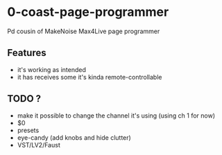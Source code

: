 # 0-coast-page-programmer
Pd cousin of MakeNoise Max4Live page programmer

## Features
- it's working as intended
- it has receives some it's kinda remote-controllable

## TODO ?
- make it possible to change the channel it's using (using ch 1 for now)
- $0
- presets
- eye-candy (add knobs and hide clutter)
- VST/LV2/Faust
